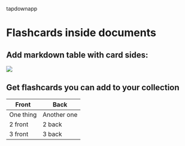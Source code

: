 tapdownapp

# Flashcards inside documents

## Add markdown table with card sides:
![](https://snag.gy/LGPNMg.jpg)

## Get flashcards you can add to your collection

Front | Back
-|-
One thing | Another one
2 front | 2 back
3 front | 3 back

